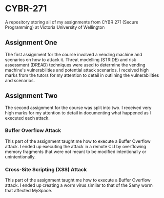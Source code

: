 # CYBR-271
A repository storing all of my assignments from CYBR 271 (Secure Programming) at Victoria University of Wellington

## Assignment One

The first assignment for the course involved a vending machine and scenarios on how to attack it. Threat modelling (STRIDE) and risk assessment (DREAD) techniques were used to determine the vending machine's vulnerabilities and potential attack scenarios. I received high marks from the tutors for my attention to detail in outlining the vulnerabilities and scenarios.

## Assignment Two
The second assignment for the course was split into two. I received very high marks for my attention to detail in documenting what happened as I executed each attack.

### Buffer Overflow Attack
This part of the assignment taught me how to execute a Buffer Overflow attack. I ended up executing the attack in a remote CLI by overflowing memory fragments that were not meant to be modified intentionally or unintentionally.

### Cross-Site Scripting (XSS) Attack
This part of the assignment taught me how to execute a Buffer Overflow attack. I ended up creating a worm virus similar to that of the Samy worm that affected MySpace.
